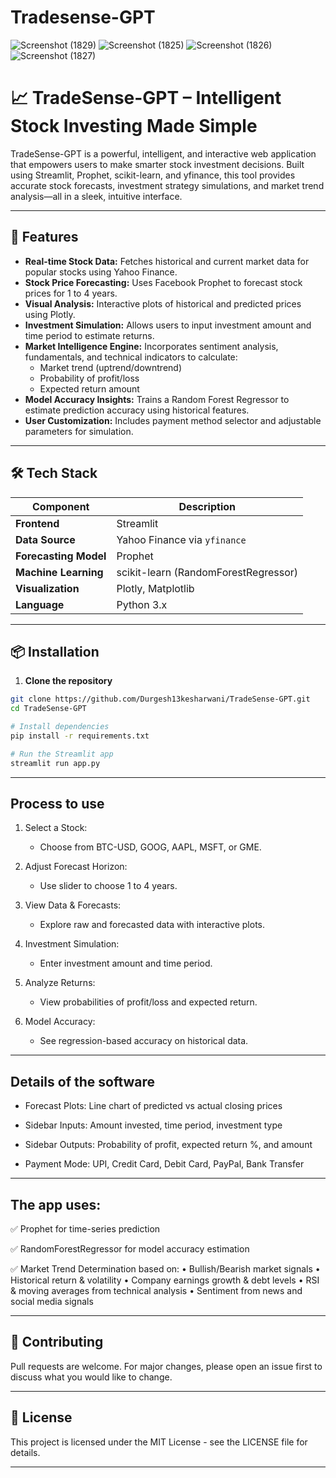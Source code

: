 # Tradesense-GPT
![Screenshot (1829)](https://github.com/Durgesh13kesharwani/Tradesense-GPT/assets/147710997/ac10eca5-8899-4aa6-b787-92abb85d15c6)
![Screenshot (1825)](https://github.com/Durgesh13kesharwani/Tradesense-GPT/assets/147710997/0f3f0a24-80b3-46cc-9f4c-2d1f560f5102)
![Screenshot (1826)](https://github.com/Durgesh13kesharwani/Tradesense-GPT/assets/147710997/312656a9-6d31-4edd-bedd-fd9832cdf95f)
![Screenshot (1827)](https://github.com/Durgesh13kesharwani/Tradesense-GPT/assets/147710997/e8822823-5bd7-43a8-82d0-807e37034539)

# 📈 TradeSense-GPT – Intelligent Stock Investing Made Simple

TradeSense-GPT is a powerful, intelligent, and interactive web application that empowers users to make smarter stock investment decisions. Built using Streamlit, Prophet, scikit-learn, and yfinance, this tool provides accurate stock forecasts, investment strategy simulations, and market trend analysis—all in a sleek, intuitive interface.

---

## 🚀 Features

- **Real-time Stock Data:** Fetches historical and current market data for popular stocks using Yahoo Finance.
- **Stock Price Forecasting:** Uses Facebook Prophet to forecast stock prices for 1 to 4 years.
- **Visual Analysis:** Interactive plots of historical and predicted prices using Plotly.
- **Investment Simulation:** Allows users to input investment amount and time period to estimate returns.
- **Market Intelligence Engine:** Incorporates sentiment analysis, fundamentals, and technical indicators to calculate:
  - Market trend (uptrend/downtrend)
  - Probability of profit/loss
  - Expected return amount
- **Model Accuracy Insights:** Trains a Random Forest Regressor to estimate prediction accuracy using historical features.
- **User Customization:** Includes payment method selector and adjustable parameters for simulation.

---

## 🛠️ Tech Stack

| Component | Description |
|----------|-------------|
| **Frontend** | Streamlit |
| **Data Source** | Yahoo Finance via `yfinance` |
| **Forecasting Model** | Prophet |
| **Machine Learning** | scikit-learn (RandomForestRegressor) |
| **Visualization** | Plotly, Matplotlib |
| **Language** | Python 3.x |

---

## 📦 Installation

1. **Clone the repository**
```bash
git clone https://github.com/Durgesh13kesharwani/TradeSense-GPT.git
cd TradeSense-GPT

# Install dependencies
pip install -r requirements.txt

# Run the Streamlit app
streamlit run app.py
```
---

## Process to use

1. Select a Stock:
   - Choose from BTC-USD, GOOG, AAPL, MSFT, or GME.

2. Adjust Forecast Horizon:
   - Use slider to choose 1 to 4 years.

3. View Data & Forecasts:
   - Explore raw and forecasted data with interactive plots.

4. Investment Simulation:
   - Enter investment amount and time period.

5. Analyze Returns:
   - View probabilities of profit/loss and expected return.

6. Model Accuracy:
   - See regression-based accuracy on historical data.

---

## Details of the software

- Forecast Plots:
  Line chart of predicted vs actual closing prices

- Sidebar Inputs:
  Amount invested, time period, investment type

- Sidebar Outputs:
  Probability of profit, expected return %, and amount

- Payment Mode:
  UPI, Credit Card, Debit Card, PayPal, Bank Transfer

  
---

## The app uses:

✅ Prophet for time-series prediction

✅ RandomForestRegressor for model accuracy estimation

✅ Market Trend Determination based on:
   • Bullish/Bearish market signals
   • Historical return & volatility
   • Company earnings growth & debt levels
   • RSI & moving averages from technical analysis
   • Sentiment from news and social media signals
   
---

## 🤝 Contributing

Pull requests are welcome. For major changes, please open an issue first to discuss what you would like to change.

---

## 📄 License

This project is licensed under the MIT License - see the LICENSE file for details.

---
